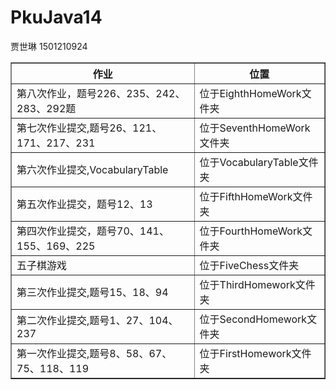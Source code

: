 ﻿# PkuJava14
<html>
  <p>贾世琳 1501210924
  <table border="1" align="center" cellspacing="5%">
  <tr>
    <th>作业</th>
    <th>位置</th>
  </tr>
  <tr>
    <td>第八次作业，题号226、235、242、283、292题</td>
    <td>位于EighthHomeWork文件夹</td>
  </tr>
   <tr>
    <td>第七次作业提交,题号26、121、171、217、231</td>
    <td>位于SeventhHomeWork文件夹</td>
  </tr>
   <tr>
    <td>第六次作业提交,VocabularyTable</td>
    <td>位于VocabularyTable文件夹</td>
  </tr>
   <tr>
    <td>第五次作业提交，题号12、13</td>
    <td>位于FifthHomeWork文件夹</td>
  </tr>
   <tr>
    <td>第四次作业提交，题号70、141、155、169、225</td>
    <td>位于FourthHomeWork文件夹</td>
  </tr>
   <tr>
    <td>五子棋游戏</td>
    <td>位于FiveChess文件夹</td>
  </tr>
   <tr>
    <td> 第三次作业提交,题号15、18、94</td>
    <td>位于ThirdHomework文件夹</td>
  </tr>
   <tr>
    <td>第二次作业提交,题号1、27、104、237</td>
    <td>位于SecondHomework文件夹</td>
  </tr>
   <tr>
    <td> 第一次作业提交,题号8、58、67、75、118、119</td>
    <td>位于FirstHomework文件夹</td>
  </tr>
</table>
 
</html>
